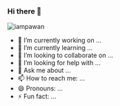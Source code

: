 ### Hi there 👋

<p align="left"> <img src="https://komarev.com/ghpvc/?username=forestus&label=Views&color=blue&style=plastic" alt="iampawan" /> </p>

- 🔭 I’m currently working on ...
- 🌱 I’m currently learning ...
- 👯 I’m looking to collaborate on ...
- 🤔 I’m looking for help with ...
- 💬 Ask me about ...
- 📫 How to reach me: ...
- 😄 Pronouns: ...
- ⚡ Fun fact: ...
